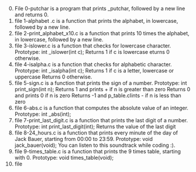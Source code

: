 0. File 0-putchar is  a program that prints _putchar, followed by a new line and returns 0.
1. file 1-alphabet .c is a function that prints the alphabet, in lowercase, followed by a new line.
2. file 2-print_alphabet_x10.c is a  function that prints 10 times the alphabet, in lowercase, followed by a new line.
3. file  3-islower.c is a function that checks for lowercase character.
Prototype: int _islower(int c);
Returns 1 if c is lowercase
eturns 0 otherwise.
4. file 4-isalpha.c is a function that checks for alphabetic character.
Prototype: int _isalpha(int c);
Returns 1 if c is a letter, lowercase or uppercase
Returns 0 otherwise.
5. file 5-sign.c is a function that prints the sign of a number.
Prototype: int print_sign(int n);
Returns 1 and prints + if n is greater than zero
Returns 0 and prints 0 if n is zero
Returns -1 and p_table.cIints - if n is less than zero
6. file 6-abs.c is a  function that computes the absolute value of an integer.
Prototype: int _abs(int); 
7. file 7-print_last_digit.c is a function that prints the last digit of a number.
Prototype: int print_last_digit(int);
Returns the value of the last digit 
8. file 8-24_hours.c is a function that prints every minute of the day of Jack Bauer, starting from 00:00 to 23:59.
Prototype: void jack_bauer(void);
You can listen to this soundtrack while coding :).
9. file 9-times_table.c is a function that prints the 9 times table, starting with 0.
Prototype: void times_table(void);
10. file 

